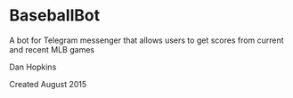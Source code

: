 # BaseballBot
A bot for Telegram messenger that allows users to get scores from current and recent MLB games

Dan Hopkins

Created August 2015
